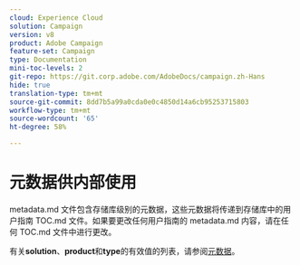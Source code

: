 ```yaml
---
cloud: Experience Cloud
solution: Campaign
version: v8
product: Adobe Campaign
feature-set: Campaign
type: Documentation
mini-toc-levels: 2
git-repo: https://git.corp.adobe.com/AdobeDocs/campaign.zh-Hans
hide: true
translation-type: tm+mt
source-git-commit: 8dd7b5a99a0cda0e0c4850d14a6cb95253715803
workflow-type: tm+mt
source-wordcount: '65'
ht-degree: 58%

---
```



# 元数据供内部使用

metadata.md 文件包含存储库级别的元数据，这些元数据将传递到存储库中的用户指南 TOC.md 文件。如果要更改任何用户指南的 metadata.md 内容，请在任何 TOC.md 文件中进行更改。

有关&#x200B;**solution**、**product**&#x200B;和&#x200B;**type**&#x200B;的有效值的列表，请参阅[元数据](https://experienceleague.adobe.com/docs/authoring-guide-exl/using/editing/user-guide-setup/metadata.html?lang=en)。
